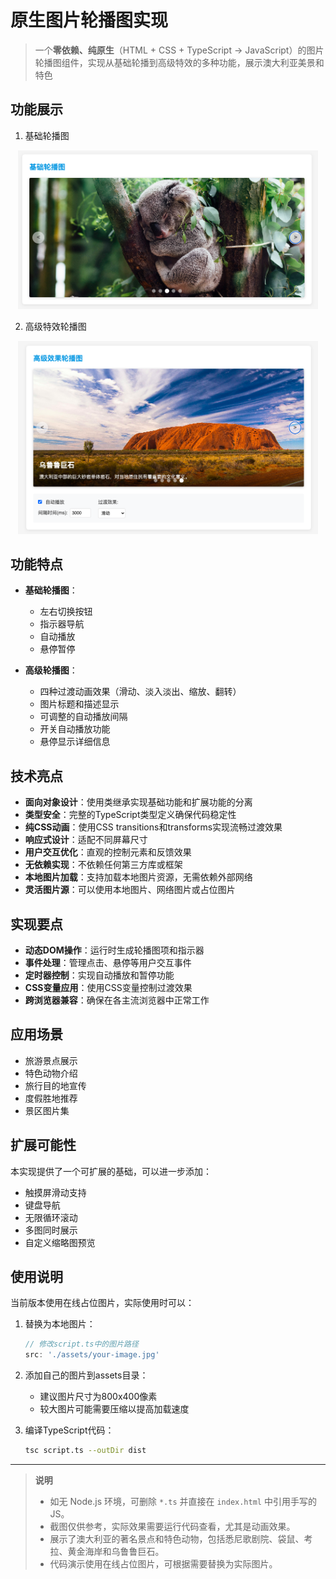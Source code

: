 # 原生图片轮播图实现

> 一个**零依赖、纯原生**（HTML + CSS + TypeScript → JavaScript）的图片轮播图组件，实现从基础轮播到高级特效的多种功能，展示澳大利亚美景和特色

## 功能展示

1. 基础轮播图
<div align="center">
    <img src="./assets/demo1.png" alt="基础轮播图" style="max-width:480px;">
</div>

2. 高级特效轮播图
<div align="center">
    <img src="./assets/demo2.png" alt="高级特效轮播图" style="max-width:480px;">
</div>

## 功能特点

- **基础轮播图**：
  - 左右切换按钮
  - 指示器导航
  - 自动播放
  - 悬停暂停

- **高级轮播图**：
  - 四种过渡动画效果（滑动、淡入淡出、缩放、翻转）
  - 图片标题和描述显示
  - 可调整的自动播放间隔
  - 开关自动播放功能
  - 悬停显示详细信息

## 技术亮点

- **面向对象设计**：使用类继承实现基础功能和扩展功能的分离
- **类型安全**：完整的TypeScript类型定义确保代码稳定性
- **纯CSS动画**：使用CSS transitions和transforms实现流畅过渡效果
- **响应式设计**：适配不同屏幕尺寸
- **用户交互优化**：直观的控制元素和反馈效果
- **无依赖实现**：不依赖任何第三方库或框架
- **本地图片加载**：支持加载本地图片资源，无需依赖外部网络
- **灵活图片源**：可以使用本地图片、网络图片或占位图片

## 实现要点

- **动态DOM操作**：运行时生成轮播图项和指示器
- **事件处理**：管理点击、悬停等用户交互事件
- **定时器控制**：实现自动播放和暂停功能
- **CSS变量应用**：使用CSS变量控制过渡效果
- **跨浏览器兼容**：确保在各主流浏览器中正常工作

## 应用场景

- 旅游景点展示
- 特色动物介绍
- 旅行目的地宣传
- 度假胜地推荐
- 景区图片集

## 扩展可能性

本实现提供了一个可扩展的基础，可以进一步添加：

- 触摸屏滑动支持
- 键盘导航
- 无限循环滚动
- 多图同时展示
- 自定义缩略图预览

## 使用说明

当前版本使用在线占位图片，实际使用时可以：

1. 替换为本地图片：
   ```typescript
   // 修改script.ts中的图片路径
   src: './assets/your-image.jpg'
   ```

2. 添加自己的图片到assets目录：
   - 建议图片尺寸为800x400像素
   - 较大图片可能需要压缩以提高加载速度

3. 编译TypeScript代码：
   ```bash
   tsc script.ts --outDir dist
   ```

---

> **说明**    
> - 如无 Node.js 环境，可删除 `*.ts` 并直接在 `index.html` 中引用手写的 JS。
> - 截图仅供参考，实际效果需要运行代码查看，尤其是动画效果。
> - 展示了澳大利亚的著名景点和特色动物，包括悉尼歌剧院、袋鼠、考拉、黄金海岸和乌鲁鲁巨石。
> - 代码演示使用在线占位图片，可根据需要替换为实际图片。